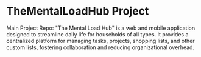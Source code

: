 # TheMentalLoadHub Project
Main Project Repo: "The Mental Load Hub" is a web and mobile application designed to streamline daily life for households of all types. It provides a centralized platform for managing tasks, projects, shopping lists, and other custom lists, fostering collaboration and reducing organizational overhead.
